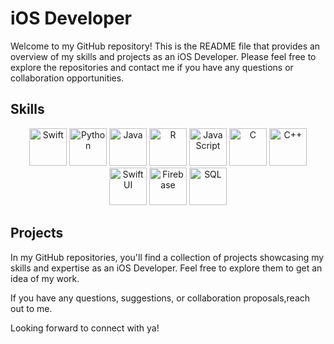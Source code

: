 # iOS Developer

Welcome to my GitHub repository! This is the README file that provides an overview of my skills and projects as an iOS Developer. Please feel free to explore the repositories and contact me if you have any questions or collaboration opportunities.

## Skills

<p align="center">
  <img src="https://img.icons8.com/color/96/000000/swift.png" alt="Swift" width="60" height="60" />
  <img src="https://img.icons8.com/color/96/000000/python.png" alt="Python" width="60" height="60" />
  <img src="https://img.icons8.com/color/96/000000/java-coffee-cup-logo.png" alt="Java" width="60" height="60" />
  <img src="https://upload.wikimedia.org/wikipedia/commons/thumb/1/1b/R_logo.svg/1280px-R_logo.svg.png" alt="R" width="60" height="60" />
  <img src="https://img.icons8.com/color/96/000000/javascript.png" alt="JavaScript" width="60" height="60" />
  <img src="https://img.icons8.com/color/96/000000/c-programming.png" alt="C" width="60" height="60" />
  <img src="https://img.icons8.com/color/96/000000/c-plus-plus-logo.png" alt="C++" width="60" height="60" />
  <img src="https://img.icons8.com/color/96/000000/swiftui.png" alt="SwiftUI" width="60" height="60" />
  <img src="https://img.icons8.com/color/96/000000/firebase.png" alt="Firebase" width="60" height="60" />
  <img src="https://img.icons8.com/color/96/000000/sql.png" alt="SQL" width="60" height="60" />
</p>

## Projects

In my GitHub repositories, you'll find a collection of projects showcasing my skills and expertise as an iOS Developer. Feel free to explore them to get an idea of my work.

If you have any questions, suggestions, or collaboration proposals,reach out to me.  

Looking forward to connect with ya!
